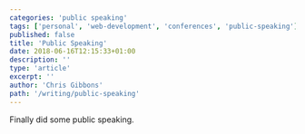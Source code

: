 ```yaml
---
categories: 'public speaking'
tags: ['personal', 'web-development', 'conferences', 'public-speaking']
published: false
title: 'Public Speaking'
date: 2018-06-16T12:15:33+01:00
description: ''
type: 'article'
excerpt: ''
author: 'Chris Gibbons'
path: '/writing/public-speaking'
---
```


Finally did some public speaking.
